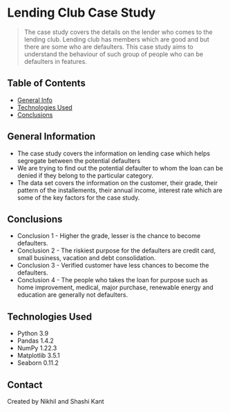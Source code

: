# Lending Club Case Study
> The case study covers the details on the lender who comes to the lending club. Lending club has members which are good and but there are some who are defaulters. This case study aims to understand the behaviour of such group of people who can be defaulters in features.  


## Table of Contents
* [General Info](#general-information)
* [Technologies Used](#technologies-used)
* [Conclusions](#conclusions)

<!-- You can include any other section that is pertinent to your problem -->

## General Information
- The case study covers the information on lending case which helps segregate between the potential defaulters
- We are trying to find out the potential defaulter to whom the loan can be denied if they belong to the particular category.
- The data set covers the information on the customer, their grade, their pattern of the installements, their annual income, interest rate which are some of the key factors for the case study.


## Conclusions
- Conclusion 1 - Higher the grade, lesser is the chance to become defaulters.
- Conclusion 2 - The riskiest purpose for the defaulters are credit card, small business, vacation and debt consolidation.
- Conclusion 3 - Verified customer have less chances to become the defaulters.
- Conclusion 4 - The people who takes the loan for purpose such as home improvement, medical, major purchase, renewable energy and education are generally not defaulters. 


## Technologies Used
- Python 3.9
- Pandas 1.4.2
- NumPy 1.22.3
- Matplotlib 3.5.1
- Seaborn 0.11.2

## Contact
Created by Nikhil and Shashi Kant 
